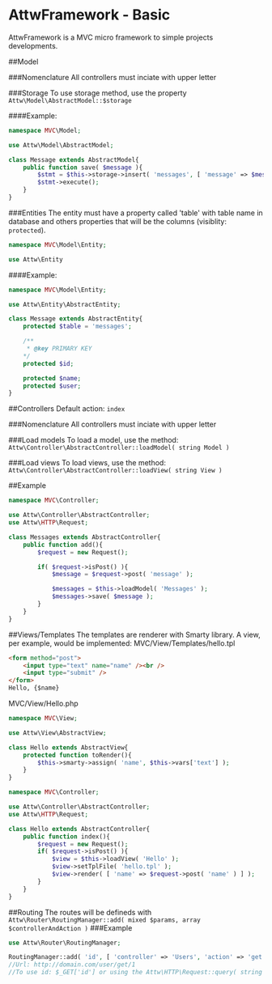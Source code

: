 AttwFramework - Basic
==============
AttwFramework is a MVC micro framework to simple projects developments.

##Model

###Nomenclature
All controllers must inciate with upper letter

###Storage
To use storage method, use the property ``Attw\Model\AbstractModel::$storage``

####Example:
```php
namespace MVC\Model;

use Attw\Model\AbstractModel;

class Message extends AbstractModel{
	public function save( $message ){
		$stmt = $this->storage->insert( 'messages', [ 'message' => $message ] );
		$stmt->execute();
	}
}
```

###Entities
The entity must have a property called 'table' with table name in database and others properties that will be the columns (visiblity: ``protected``).

```php
namespace MVC\Model\Entity;

use Attw\Entity
```

####Example:
```php
namespace MVC\Model\Entity;

use Attw\Entity\AbstractEntity;

class Message extends AbstractEntity{
	protected $table = 'messages';

	/**
	 * @key PRIMARY KEY
	*/
	protected $id;

	protected $name;
	protected $user;
}
```

##Controllers
Default action: ``index``

###Nomenclature
All controllers must inciate with upper letter

###Load models
To load a model, use the method: ``Attw\Controller\AbstractController::loadModel( string Model )``

###Load views
To load views, use the method: ``Attw\Controller\AbstractController::loadView( string View )``


##Example
```php
namespace MVC\Controller;

use Attw\Controller\AbstractController;
use Attw\HTTP\Request;

class Messages extends AbstractController{
	public function add(){
		$request = new Request();

		if( $request->isPost() ){
			$message = $request->post( 'message' );

			$messages = $this->loadModel( 'Messages' );
			$messages->save( $message );
		}
	}
}
```

##Views/Templates
The templates are renderer with Smarty library.
A view, per example, would be implemented:
MVC/View/Templates/hello.tpl
```html
<form method="post">
	<input type="text" name="name" /><br />
	<input type="submit" />
</form>
Hello, {$name}
```
MVC/View/Hello.php
```php
namespace MVC\View;

use Attw\View\AbstractView;

class Hello extends AbstractView{
	protected function toRender(){
		$this->smarty->assign( 'name', $this->vars['text'] );
	}
}
```
```php
namespace MVC\Controller;

use Attw\Controller\AbstractController;
use Attw\HTTP\Request;

class Hello extends AbstractController{
	public function index(){
		$request = new Request();
		if( $request->isPost() ){
			$view = $this->loadView( 'Hello' );
			$view->setTplFile( 'hello.tpl' );
			$view->render( [ 'name' => $request->post( 'name' ) ] );
		}
	}
}
```
##Routing
The routes will be defineds with ``Attw\Router\RoutingManager::add( mixed $params, array $controllerAndAction )``
###Example
```php
use Attw\Router\RoutingManager;

RoutingManager::add( 'id', [ 'controller' => 'Users', 'action' => 'get' ] );
//Url: http://domain.com/user/get/1
//To use id: $_GET['id'] or using the Attw\HTTP\Request::query( string $key )
```